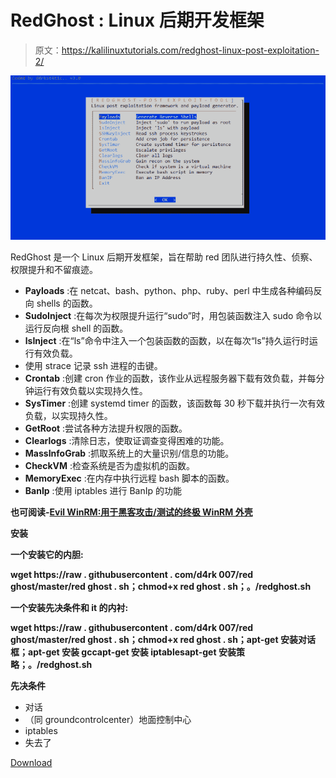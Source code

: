 # RedGhost : Linux 后期开发框架

> 原文：<https://kalilinuxtutorials.com/redghost-linux-post-exploitation-2/>

[![RedGhost : Linux Post Exploitation Framework](img//2d13d40039c218be180c3abcf4fd75c7.png "RedGhost : Linux Post Exploitation Framework")](https://1.bp.blogspot.com/-znSb6qWx_b0/XUUoU9lFGVI/AAAAAAAABng/SFxBAU1CR7wxQ2S5m6rXviFDRkPRyojrgCLcBGAs/s1600/Linux.PNG)

RedGhost 是一个 Linux 后期开发框架，旨在帮助 red 团队进行持久性、侦察、权限提升和不留痕迹。

*   **Payloads** :在 netcat、bash、python、php、ruby、perl 中生成各种编码反向 shells 的函数。
*   **SudoInject** :在每次为权限提升运行“sudo”时，用包装函数注入 sudo 命令以运行反向根 shell 的函数。
*   **lsInject** :在“ls”命令中注入一个包装函数的函数，以在每次“ls”持久运行时运行有效负载。
*   使用 strace 记录 ssh 进程的击键。
*   **Crontab** :创建 cron 作业的函数，该作业从远程服务器下载有效负载，并每分钟运行有效负载以实现持久性。
*   **SysTimer** :创建 systemd timer 的函数，该函数每 30 秒下载并执行一次有效负载，以实现持久性。
*   **GetRoot** :尝试各种方法提升权限的函数。
*   **Clearlogs** :清除日志，使取证调查变得困难的功能。
*   **MassInfoGrab** :抓取系统上的大量识别/信息的功能。
*   **CheckVM** :检查系统是否为虚拟机的函数。
*   **MemoryExec** :在内存中执行远程 bash 脚本的函数。
*   **BanIp** :使用 iptables 进行 BanIp 的功能

**也可阅读-[Evil WinRM:用于黑客攻击/测试的终极 WinRM 外壳](https://kalilinuxtutorials.com/evil-winrm-hacking-pentesting/)**

**安装**

**一个安装它的内胆:**

**wget https://raw . githubusercontent . com/d4rk 007/red ghost/master/red ghost . sh；chmod+x red ghost . sh；。/redghost.sh**

**一个安装先决条件和 it 的内衬:**

**wget https://raw . githubusercontent . com/d4rk 007/red ghost/master/red ghost . sh；chmod+x red ghost . sh；apt-get 安装对话框；apt-get 安装 gccapt-get 安装 iptablesapt-get 安装策略；。/redghost.sh**

**先决条件**

*   对话
*   （同 groundcontrolcenter）地面控制中心
*   iptables
*   失去了

[Download](https://github.com/d4rk007/RedGhost)